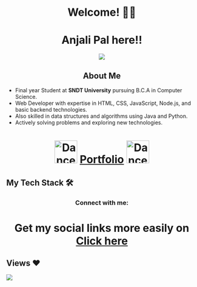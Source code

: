 <h1 align="center">Welcome! 🙌🏼</h1>
<h1 align="center">Anjali Pal here!!</h1>

<p align="center">
  <img src='https://capsule-render.vercel.app/api?type=rect&color=gradient&height=2.5'/>
</p>

<h2 align="center">About Me</h2>

- Final year Student at **SNDT University** pursuing B.C.A in Computer Science.
- Web Developer with expertise in HTML, CSS, JavaScript, Node.js, and basic backend technologies.
- Also skilled in data structures and algorithms using Java and Python.
- Actively solving problems and exploring new technologies.

<h1 align="center">
  <img src="https://navajowhite-duck-334534.hostingersite.com/1.png" alt="DanceBot GIF" width="60" height="60">
  <a href="https://navajowhite-duck-334534.hostingersite.com/">Portfolio</a>
  <img src="https://fcit.usf.edu/matrix/wp-content/uploads/2017/01/DanceBot-3-Sm.gif" alt="DanceBot GIF" width="60" height="60">
</h1>

## My Tech Stack 🛠

<!-- Add your tech stack here -->

<h3 align="center">Connect with me:</h3>

<h1 align="center">Get my social links more easily on <a href="https://linktr.ee/tech.anjali">Click here</a></h1>

<p align="center">
  <!-- Add your social media links here -->
</p>

## Views ❤

<a href="https://github.com/Anjalipal20/github-profile-views-counter">
  <img src="https://navajowhite-duck-334534.hostingersite.com/car.png">
</a>

<!-- Add any other sections you'd like -->
